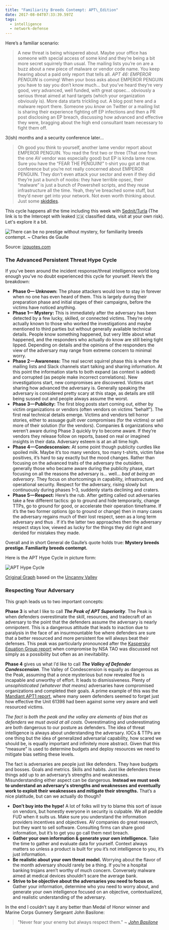 ```yaml
---
title: "Familiarity Breeds Contempt: APT\_Edition"
date: 2017-08-04T07:33:39.597Z
tags:
  - intelligence
  - network-defense
---
```


Here’s a familiar scenario:

> A new threat is being whispered about. Maybe your office has someone with special access of some kind and they’re being a bit more secret squirrely than usual. The mailing lists you’re on are a buzz about a new piece of malware or vendor code name. You keep hearing about a paid only report that tells all. _APT 46: EMPEROR PENGUIN_ is coming! When your boss asks about EMPEROR PENGUIN you have to say you don’t know much… but you’ve heard they’re very good, very advanced, well funded, with great opsec… obviously a serious threat aimed at hard targets (which your organization obviously is). More data starts trickling out. A blog post here and a malware report there. Someone you _know_ on Twitter or a mailing list is sharing their experience fighting off EP infections and then a PR post disclosing an EP breach, discussing how advanced and effective they were, bragging about the high end consultant team necessary to fight them off.

3(ish) months and a security conference later...

> Oh good you think to yourself, another lame vendor report about EMPEROR PENGUIN. You read the first two or three (That one from the one AV vendor was especially good) but EP is kinda lame now. Sure you have the “FEAR THE PENGUIN!” t-shirt you got at that conference but you’re not really concerned about EMPEROR PENGUIN. They don’t even attack your sector and even if they did they’re just a bunch of noobs: they have terrible opsec, their “malware” is just a bunch of Powershell scripts, and they reuse infrastructure all the time. Yeah, they’ve breached some stuff, but they’d never get into your network. Not even worth thinking about. Just some [skiddies](https://www.urbandictionary.com/define.php?term=skiddie).

This cycle happens all the time including this week with [Sednit/Turla](https://theintercept.com/2017/08/02/white-house-says-russias-hackers-are-too-good-to-be-caught-but-nsa-partner-called-them-morons/) (The link is to the Intercept with leaked 🇨🇦 classified data, visit at your own risk). Let's explore it a bit.

![There can be no prestige without mystery, for familiarity breeds contempt. ~ Charles de Gaulle](https://izquotes.com/quotes-pictures/quote-there-can-be-no-prestige-without-mystery-for-familiarity-breeds-contempt-charles-de-gaulle-69207.jpg)

Source: [izquotes.com](https://izquotes.com/quotes-pictures/quote-there-can-be-no-prestige-without-mystery-for-familiarity-breeds-contempt-charles-de-gaulle-69207.jpg)

### The Advanced Persistent Threat Hype Cycle

If you’ve been around the incident response/threat intelligence world long enough you’ve no doubt experienced this cycle for yourself. Here’s the breakdown:

- **Phase 0— Unknown:** The phase attackers would love to stay in forever when no one has even heard of them. This is largely during their preparation phase and initial stages of their campaigns, before the victims have noticed anything.
- **Phase 1— Mystery:** This is immediately after the adversary has been detected by a few lucky, skilled, or connected victims. They’re only actually known to those who worked the investigations and maybe mentioned to third parties but without generally available technical details. People know something happened, but very little about what happened, and the responders who actually do know are still being tight lipped. Depending on details and the opinions of the responders the view of the adversary may range from extreme concern to minimal worry.
- **Phase 2 — Awareness:** The real secret squirrel phase this is where the mailing lists and Slack channels start talking and sharing information. At this point the information starts to both expand (as context is added) and corrupted (as people make incorrect correlations). New investigations start, new compromises are discovered. Victims start sharing how advanced the adversary is. Generally speaking the adversary is considered pretty scary at this stage, as details are still being sussed out and people always assume the worst.
- **Phase 3 — Publicity:** The first blog posts start coming out, either by victim organizations or vendors (often vendors on victims “behalf”). The first real technical details emerge. Victims and vendors tell horror stories, either to assuage guilt over compromises (for the victims) or sell more of their solution (for the vendors). Companies & organizations who weren’t aware during Phase 3 quickly try to become aware. If they’re vendors they release follow on reports, based on real or imagined insights in their data. Adversary esteem is at an all time high.
- **Phase 4 — Condescension:** At some point though publicity curdles like spoiled milk. Maybe it’s too many vendors, too many t-shirts, victim false positives, it’s hard to say exactly but the mood changes. Rather than focusing on the advanced traits of the adversary the outsiders, generally those who became aware during the publicity phase, start focusing on all the reasons the adversary is… well… _bad at being an adversary_. They focus on shortcomings in capability, infrastructure, and operational security. Respect for the adversary, rising slowly but continuously during phases 1–3, suddenly starts declining and craters.
- **Phase 5 — Respect:** Here’s the rub. After getting called out adversaries take a few different tactics: go to ground and hide temporarily, change TTPs, go to ground for good, or accelerate their operation timeframe. If it’s the two former options (go to ground or change) then in many cases the adversary regains much of their lost respect, seen as a long term adversary and thus . If it’s the latter two approaches then the adversary respect stays low, viewed as lucky for the things they did right and derided for mistakes they made.

Overall and in short General de Gaulle’s quote holds true: **Mystery breeds prestige. Familiarity breeds contempt.**

Here is the APT Hype Cycle in picture form:

![APT Hype Cycle](/static/apt-hype-cycle.png "APT Hype Cycle")

[Original Graph](https://docs.google.com/spreadsheets/d/1QAPQdbKOlwp2RF5rdFAsnaKNIwV7f7cw_FzdRQNM-sI/edit?usp=sharing) based on the [Uncanny Valley](https://en.wikipedia.org/wiki/Uncanny_valley)

### Respecting Your Adversary

This graph leads us to two important concepts:

**Phase 3** is what I like to call **_The Peak of APT Superiority_**. The Peak is when defenders overestimate the skill, resources, and tradecraft of an adversary to the point that the defenders assume the adversary is nearly omnipotent. This is a dangerous attitude that leads to inaction due to paralysis in the face of an insurmountable foe where defenders are sure that a better resourced and more persistent foe will always beat their defenses. This peak was particularly pronounced after the [Kaspersky Equation Group report](https://securelist.com/files/2015/02/Equation_group_questions_and_answers.pdf) when compromise by NSA TAO was discussed not simply as a possibility but often as an inevitability.

**Phase 4** gives us what I’d like to call **_The Valley of Defender Condescension_**. The Valley of Condescension is equally as dangerous as the Peak, assuming that a once mysterious but now revealed foe is incapable and unworthy of effort. It leads to dismissiveness. Plenty of _unsophisticated (whatever that means)_ adversaries have compromised organizations and completed their goals. A prime example of this was the [Mandiant APT1 report](https://www.fireeye.com/content/dam/fireeye-www/services/pdfs/mandiant-apt1-report.pdf), where many seem defenders seemed to forget just how effective the Unit 61398 had been against some very aware and well resourced victims.

_The fact is both the peak and the valley are elements of bias that as defenders we must avoid at all costs._ Overestimating and underestimating are both dangerous to our posture as defenders. The idea of threat intelligence is always about understanding the adversary. IOCs & TTPs are one thing but the idea of generalized adversarial capability, how scared we should be, is equally important and infinitely more abstract. Given that this “measure” is used to determine budgets and deploy resources we need to mitigate bias setting these levels.

The fact is adversaries are people just like defenders. They have budgets and bosses. Goals and metrics. Skills and habits. Just like defenders these things add up to an adversary’s strengths and weaknesses. Misunderstanding either aspect can be dangerous. **Instead we must seek to understand an adversary's strengths and weaknesses and eventually work to exploit their weaknesses and mitigate their strengths.** That’s a nice platitude, but can we actually do though?

- **Don’t buy into the hype!** A lot of folks will try to blame this sort of issue on vendors, but honestly everyone in security is culpable. We all peddle FUD when it suits us. Make sure you understand the information providers incentives and objectives. AV companies do great research, but they want to sell software. Consulting firms can share good information, but it’s to get you go call them next breach.
- **Gather your own information & generate your own intelligence.** Take the time to gather and evaluate data for yourself. Context always matters so unless a product is built for you it’s not intelligence to you, it’s just information.
- **Be realistic about your own threat model.** Worrying about the flavor of the month adversary should rarely be a thing. If you’re a hospital banking trojans aren’t worthy of much concern. Conversely malware aimed at medical devices shouldn’t scare the average bank.
- **Strive to be objective about the adversaries you need to focus on.** Gather your information, determine who you need to worry about, and generate your own intelligence focused on an objective, contextualized, and realistic understanding of the adversary.

In the end I couldn’t say it any better than Medal of Honor winner and Marine Corps Gunnery Sergeant John Basilone:

> "Never fear your enemy but always respect them." ~ _[John Basilone](https://en.wikipedia.org/wiki/John_Basilone)_
